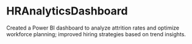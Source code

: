 # HRAnalyticsDashboard
Created a Power BI dashboard to analyze attrition rates and optimize workforce planning; improved hiring strategies based on trend insights.

